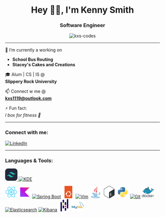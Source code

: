 <h1 align="center">Hey 👋🏾, I'm Kenny Smith</h1>
<h3 align="center">Software Engineer</h3>

<p align="center">
  <img src="https://komarev.com/ghpvc/?username=kxs-codes&label=Profile%20views&color=0e75b6&style=flat" alt="kxs-codes" />
</p>

---

🔭 I’m currently a working on
- **School Bus Routing**
- **Stacey's Cakes and Creations**



<!-- 🤝 Looking to collaborate on: --> 

🎓 Alum | CS | IS @  
**Slippery Rock University**

📫 Connect w me @  
**kxs1119@outlook.com**

⚡ Fun fact:  
*I box for fitness 🥊*


---

<h3 align="left">Connect with me:</h3>
<p align="left">
  <a href="https://www.linkedin.com/in/kenny-smith-profile" target="_blank">
    <img src="https://raw.githubusercontent.com/rahuldkjain/github-profile-readme-generator/master/src/images/icons/Social/linked-in-alt.svg" alt="LinkedIn" height="30" width="40" />
  </a>
</p>

---

<h3 align="left">Languages & Tools:</h3>
<p align="left">

<!-- Tailwind CSS -->
<a href="https://tailwindcss.com/" target="_blank">
  <img src="https://raw.githubusercontent.com/tandpfun/skill-icons/main/icons/TailwindCSS-Dark.svg" alt="Tailwind CSS" width="40" height="40"/>
</a>

<a href="https://kde.org/" target="_blank">
  <img src="https://kde.org/stuff/clipart/logo/kde-logo-blue-transparent-128x128.png" alt="KDE" width="40" height="40"/>
</a>



<!-- Others -->
<a href="https://reactjs.org/" target="_blank"><img src="https://raw.githubusercontent.com/devicons/devicon/master/icons/react/react-original.svg" alt="React" width="40" height="40"/></a>
<a href="https://kotlinlang.org/" target="_blank"><img src="https://raw.githubusercontent.com/devicons/devicon/master/icons/kotlin/kotlin-original.svg" alt="Kotlin" width="40" height="40"/></a>
<a href="https://spring.io/projects/spring-boot" target="_blank"><img src="https://www.vectorlogo.zone/logos/springio/springio-icon.svg" alt="Spring Boot" width="40" height="40"/></a>
<a href="https://ubuntu.com/" target="_blank"><img src="https://raw.githubusercontent.com/devicons/devicon/master/icons/ubuntu/ubuntu-plain.svg" alt="Ubuntu" width="40" height="40"/></a>
<a href="https://www.vim.org/" target="_blank"><img src="https://upload.wikimedia.org/wikipedia/commons/9/9f/Vimlogo.svg" alt="Vim" width="40" height="40"/></a>
<a href="https://www.java.com" target="_blank"><img src="https://raw.githubusercontent.com/devicons/devicon/master/icons/java/java-original.svg" alt="Java" width="40" height="40"/></a>
<a href="https://www.gnu.org/software/bash/" target="_blank"><img src="https://raw.githubusercontent.com/devicons/devicon/master/icons/bash/bash-original.svg" alt="Shell Scripting" width="40" height="40"/></a>
<a href="https://www.python.org" target="_blank"><img src="https://raw.githubusercontent.com/devicons/devicon/master/icons/python/python-original.svg" alt="Python" width="40" height="40"/></a>
<a href="https://git-scm.com/" target="_blank"><img src="https://www.vectorlogo.zone/logos/git-scm/git-scm-icon.svg" alt="Git" width="40" height="40"/></a>
<a href="https://www.docker.com/" target="_blank"><img src="https://raw.githubusercontent.com/devicons/devicon/master/icons/docker/docker-original-wordmark.svg" alt="Docker" width="40" height="40"/></a>
<a href="https://www.elastic.co/" target="_blank"><img src="https://www.vectorlogo.zone/logos/elastic/elastic-icon.svg" alt="Elasticsearch" width="40" height="40"/></a>
<a href="https://www.elastic.co/kibana" target="_blank"><img src="https://www.vectorlogo.zone/logos/elasticco_kibana/elasticco_kibana-icon.svg" alt="Kibana" width="40" height="40"/></a>
<a href="https://pandas.pydata.org/" target="_blank"><img src="https://raw.githubusercontent.com/devicons/devicon/master/icons/pandas/pandas-original.svg" alt="Pandas" width="40" height="40"/></a>
<a href="https://www.mysql.com/" target="_blank"><img src="https://raw.githubusercontent.com/devicons/devicon/master/icons/mysql/mysql-original-wordmark.svg" alt="MySQL" width="40" height="40"/></a>
</p>
